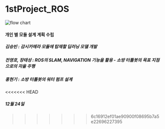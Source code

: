 # 1stProject_ROS
![flow chart](https://user-images.githubusercontent.com/61238033/147212101-818e5f6f-77fc-419c-ad1f-c0022275a7ad.png)
#### 개인 별 모듈 설계 계획 수립
##### 김승빈 : 감시카메라 모듈에 탑재할 딥러닝 모델 개발
##### 전영호, 장태성 : ROS의 SLAM, NAVIGATION 기능을 활용 - 소방 터틀봇의 목표 지점으로의 자율 주행
##### 홍현기 : 소방 터틀봇의 워터 펌프 설계  

<<<<<<< HEAD


##### 12월 24일
>>>>>>> 6c16912ef01ae90900f08695b7a5e22696227395
